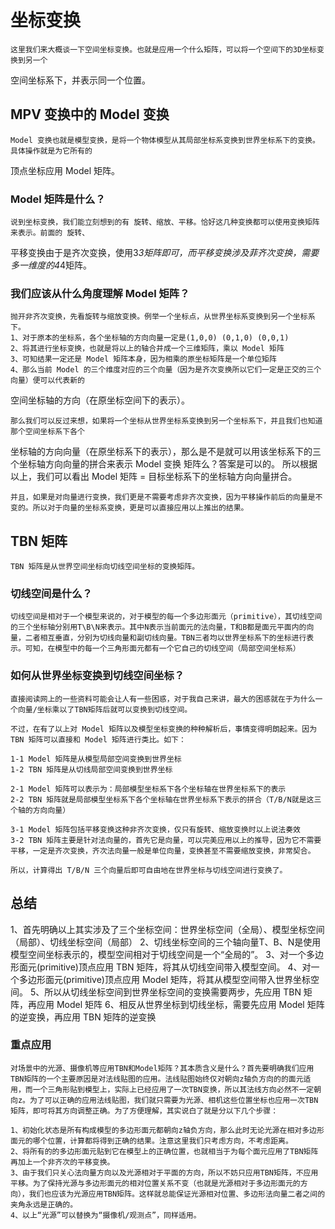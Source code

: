 

# 坐标变换

    这里我们来大概谈一下空间坐标变换。也就是应用一个什么矩阵，可以将一个空间下的3D坐标变换到另一个
空间坐标系下，并表示同一个位置。


## MPV 变换中的 Model 变换

    Model 变换也就是模型变换，是将一个物体模型从其局部坐标系变换到世界坐标系下的变换。具体操作就是为它所有的
顶点坐标应用 Model 矩阵。

### Model 矩阵是什么？

    说到坐标变换，我们能立刻想到的有 旋转、缩放、平移。恰好这几种变换都可以使用变换矩阵来表示。前面的 旋转、
平移变换由于是齐次变换，使用3*3矩阵即可，而平移变换涉及菲齐次变换，需要多一维度的4*4矩阵。


### 我们应该从什么角度理解 Model 矩阵？

    抛开非齐次变换，先看旋转与缩放变换。例举一个坐标点，从世界坐标系变换到另一个坐标系下。
    1、对于原本的坐标系，各个坐标轴的方向向量一定是(1,0,0) (0,1,0) (0,0,1)
    2、将其进行坐标变换，也就是将以上的轴合并成一个三维矩阵，乘以 Model 矩阵
    3、可知结果一定还是 Model 矩阵本身，因为相乘的原坐标矩阵是一个单位矩阵
    4、那么当前 Model 的三个维度对应的三个向量（因为是齐次变换所以它们一定是正交的三个向量）便可以代表新的
空间坐标轴的方向（在原坐标空间下的表示）。

    那么我们可以反过来想，如果将一个坐标从世界坐标系变换到另一个坐标系下，并且我们也知道那个空间坐标系下各个
坐标轴的方向向量（在原坐标系下的表示），那么是不是就可以用该坐标系下的三个坐标轴方向向量的拼合来表示 Model 变换
矩阵么？答案是可以的。
    所以根据以上，我们可以看出 Model 矩阵 = 目标坐标系下的坐标轴方向向量拼合。

    并且，如果是对向量进行变换，我们更是不需要考虑非齐次变换，因为平移操作前后的向量是不变的。所以对于向量的坐标系变换，更是可以直接应用以上推出的结果。


## TBN 矩阵

    TBN 矩阵是从世界空间坐标向切线空间坐标的变换矩阵。

### 切线空间是什么？

    切线空间是相对于一个模型来说的，对于模型的每一个多边形面元（primitive），其切线空间的三个坐标轴分别用T\B\N来表示。其中N表示当前面元的法向量，T和B都是面元平面内的向量，二者相互垂直，分别为切线向量和副切线向量。TBN三者均以世界坐标系下的坐标进行表示。可知，在模型中的每一个三角形面元都有一个它自己的切线空间（局部空间坐标系）

### 如何从世界坐标变换到切线空间坐标？

    直接阅读网上的一些资料可能会让人有一些困惑，对于我自己来讲，最大的困惑就在于为什么一个向量/坐标乘以了TBN矩阵后就可以变换到切线空间。

    不过，在有了以上对 Model 矩阵以及模型坐标变换的种种解析后，事情变得明朗起来。因为 TBN 矩阵可以直接和 Model 矩阵进行类比。如下：

    1-1 Model 矩阵是从模型局部空间变换到世界坐标 
    1-2 TBN 矩阵是从切线局部空间变换到世界坐标

    2-1 Model 矩阵可以表示为：局部模型坐标系下各个坐标轴在世界坐标系下的表示
    2-2 TBN 矩阵就是局部模型坐标系下各个坐标轴在世界坐标系下表示的拼合（T/B/N就是这三个轴的方向向量）

    3-1 Model 矩阵包括平移变换这种非齐次变换，仅只有旋转、缩放变换时以上说法奏效
    3-2 TBN 矩阵主要是针对法向量的，首先它是向量，可以完美应用以上的推导，因为它不需要平移，一定是齐次变换，齐次法向量一般是单位向量，变换甚至不需要缩放变换，非常契合。

    所以，计算得出 T/B/N 三个向量后即可自由地在世界坐标与切线空间进行变换了。

## 总结

  1、首先明确以上其实涉及了三个坐标空间：世界坐标空间（全局）、模型坐标空间（局部）、切线坐标空间（局部）
  2、切线坐标空间的三个轴向量T、B、N是使用模型空间坐标表示的，模型空间相对于切线空间是一个“全局的”。
  3、对一个多边形面元(primitive)顶点应用 TBN 矩阵，将其从切线空间带入模型空间。
  4、对一个多边形面元(primitive)顶点应用 Model 矩阵，将其从模型空间带入世界坐标空间。
  5、所以从切线坐标空间到世界坐标空间的变换需要两步，先应用 TBN 矩阵，再应用 Model 矩阵
  6、相反从世界坐标到切线坐标，需要先应用 Model 矩阵的逆变换，再应用 TBN 矩阵的逆变换

### 重点应用

    对场景中的光源、摄像机等应用TBN和Model矩阵？其本质含义是什么？首先要明确我们应用TBN矩阵的一个主要原因是对法线贴图的应用。法线贴图始终仅对朝向z轴负方向的的面元适用，而一个三角形贴到模型上，实际上已经应用了一次TBN变换，所以其法线方向必然不一定朝向z。为了可以正确的应用法线贴图，我们就只需要为光源、相机这些位置坐标也应用一次TBN矩阵，即可将其方向调整正确。为了方便理解，其实说白了就是分以下几个步骤：

    1、初始化状态是所有构成模型的多边形面元都朝向z轴负方向，那么此时无论光源在相对多边形面元的哪个位置，计算都将得到正确的结果。注意这里我们只考虑方向，不考虑距离。
    2、将所有的的多边形面元贴到它在模型上的正确位置，也就相当于为每个面元应用了TBN矩阵再加上一个非齐次的平移变换。
    3、由于我们只关心法向量方向以及光源相对于平面的方向，所以不妨只应用TBN矩阵，不应用平移。为了保持光源与多边形面元的相对位置关系不变（也就是光源相对于多边形面元的方向），我们也应该为光源应用TBN矩阵。这样就总能保证光源相对位置、多边形法向量二者之间的夹角永远是正确的。
    4、以上“光源”可以替换为“摄像机/观测点”，同样适用。
    
